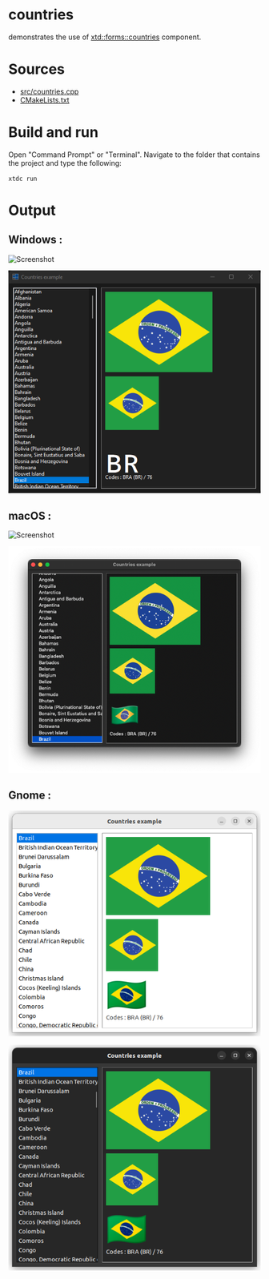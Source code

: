 # countries

demonstrates the use of [xtd::forms::countries](../../../../src/xtd.forms/include/xtd/forms/countries.h) component.

# Sources

* [src/countries.cpp](src/countries.cpp)
* [CMakeLists.txt](CMakeLists.txt)

# Build and run

Open "Command Prompt" or "Terminal". Navigate to the folder that contains the project and type the following:

```shell
xtdc run
```

# Output

## Windows :

![Screenshot](../../../../docs/pictures/examples/components/countries_w.png)

![Screenshot](../../../../docs/pictures/examples/components/countries_wd.png)

## macOS :

![Screenshot](../../../../docs/pictures/examples/components/countries_m.png)

![Screenshot](../../../../docs/pictures/examples/components/countries_md.png)

## Gnome :

![Screenshot](../../../../docs/pictures/examples/components/countries_g.png)

![Screenshot](../../../../docs/pictures/examples/components/countries_gd.png)
